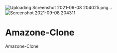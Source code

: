![Uploading Screenshot 2021-09-08 204025.png…]()
![Screenshot 2021-09-08 204311](https://user-images.githubusercontent.com/83244509/132575751-022a2f62-4487-4c34-affc-e77104dd9dd1.png)
# Amazone-Clone
Amazone-Clone
